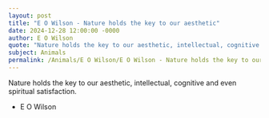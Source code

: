 ```yaml
---
layout: post
title: "E O Wilson - Nature holds the key to our aesthetic"
date: 2024-12-28 12:00:00 -0000
author: E O Wilson
quote: "Nature holds the key to our aesthetic, intellectual, cognitive and even spiritual satisfaction."
subject: Animals
permalink: /Animals/E O Wilson/E O Wilson - Nature holds the key to our aesthetic
---
```


Nature holds the key to our aesthetic, intellectual, cognitive and even spiritual satisfaction.

- E O Wilson
